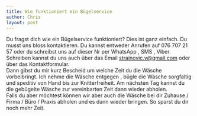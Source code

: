 ```yaml
---
title: Wie funktioniert ein Bügelservice
author: Chris
layout: post
---
```

Du fragst dich wie ein Bügelservice funktioniert?
Dies ist ganz einfach. Du musst uns bloss kontaktieren. Du kannst entweder Anrufen auf 076 707 21 57 oder du schreibst uns auf dieser Nr per WhatsApp , SMS , Viber. Schreiben kannst du uns auch über das Email [strainovic.v@gmail.com](strainovic.v@gmail.com) oder über das Kontaktformular.  
Dann gibst du mir kurz Bescheid um welche Zeit du die Wäsche vorbeibringt. Ich nehme die Wäsche entgegen , bügle die Wäsche sorgfältig und speditiv von Hand bis zur Knitterfreiheit. Am nächsten Tag kannst du die gebügelte Wäsche zur vereinbarten Zeit dann wieder abholen.  
Falls du aber möchtest können wir aber auch die Wäsche bei dir Zuhause / Firma / Büro / Praxis abholen und es dann wieder bringen. So sparst du dir noch mehr Zeit.
